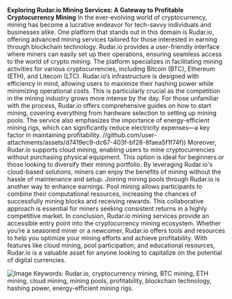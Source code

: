 **Exploring Rudar.io Mining Services: A Gateway to Profitable Cryptocurrency Mining**
In the ever-evolving world of cryptocurrency, mining has become a lucrative endeavor for tech-savvy individuals and businesses alike. One platform that stands out in this domain is Rudar.io, offering advanced mining services tailored for those interested in earning through blockchain technology. Rudar.io provides a user-friendly interface where miners can easily set up their operations, ensuring seamless access to the world of crypto mining.
The platform specializes in facilitating mining activities for various cryptocurrencies, including Bitcoin (BTC), Ethereum (ETH), and Litecoin (LTC). Rudar.io’s infrastructure is designed with efficiency in mind, allowing users to maximize their hashing power while minimizing operational costs. This is particularly crucial as the competition in the mining industry grows more intense by the day.
For those unfamiliar with the process, Rudar.io offers comprehensive guides on how to start mining, covering everything from hardware selection to setting up mining pools. The service also emphasizes the importance of energy-efficient mining rigs, which can significantly reduce electricity expenses—a key factor in maintaining profitability.
 //github.com/user-attachments/assets/d7419ec9-dc67-403f-bf28-8faea5f1f74f))
Moreover, Rudar.io supports cloud mining, enabling users to mine cryptocurrencies without purchasing physical equipment. This option is ideal for beginners or those looking to diversify their mining portfolio. By leveraging Rudar.io's cloud-based solutions, miners can enjoy the benefits of mining without the hassle of maintenance and setup.
Joining mining pools through Rudar.io is another way to enhance earnings. Pool mining allows participants to combine their computational resources, increasing the chances of successfully mining blocks and receiving rewards. This collaborative approach is essential for miners seeking consistent returns in a highly competitive market.
In conclusion, Rudar.io mining services provide an accessible entry point into the cryptocurrency mining ecosystem. Whether you’re a seasoned miner or a newcomer, Rudar.io offers tools and resources to help you optimize your mining efforts and achieve profitability. With features like cloud mining, pool participation, and educational resources, Rudar.io is a valuable asset for anyone looking to capitalize on the potential of digital currencies. 

![Image](https://github.com/user-attachments/assets/d7419ec9-dc67-403f-bf28-8faea5f1f74f)
Keywords: Rudar.io, cryptocurrency mining, BTC mining, ETH mining, cloud mining, mining pools, profitability, blockchain technology, hashing power, energy-efficient mining rigs.
